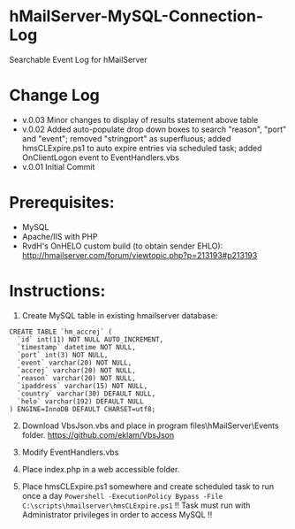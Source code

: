 # hMailServer-MySQL-Connection-Log

Searchable Event Log for hMailServer 


# Change Log

- v.0.03 Minor changes to display of results statement above table
- v.0.02 Added auto-populate drop down boxes to search "reason", "port" and "event"; removed "stringport" as superfluous; added hmsCLExpire.ps1 to auto expire entries via scheduled task; added OnClientLogon event to EventHandlers.vbs
- v.0.01 Initial Commit


# Prerequisites: 
* MySQL
* Apache/IIS with PHP
* RvdH's OnHELO custom build (to obtain sender EHLO): http://hmailserver.com/forum/viewtopic.php?p=213193#p213193


# Instructions:

1) Create MySQL table in existing hmailserver database:

```
CREATE TABLE `hm_accrej` (
  `id` int(11) NOT NULL AUTO_INCREMENT,
  `timestamp` datetime NOT NULL,
  `port` int(3) NOT NULL,
  `event` varchar(20) NOT NULL,
  `accrej` varchar(20) NOT NULL,
  `reason` varchar(20) NOT NULL,
  `ipaddress` varchar(15) NOT NULL,
  `country` varchar(30) DEFAULT NULL,
  `helo` varchar(192) DEFAULT NULL
) ENGINE=InnoDB DEFAULT CHARSET=utf8;
```

2) Download VbsJson.vbs and place in program files\hMailServer\Events folder.
https://github.com/eklam/VbsJson

3) Modify EventHandlers.vbs

4) Place index.php in a web accessible folder.

5) Place hmsCLExpire.ps1 somewhere and create scheduled task to run once a day
```Powershell -ExecutionPolicy Bypass -File C:\scripts\hmailserver\hmsCLExpire.ps1```
!! Task must run with Administrator privileges in order to access MySQL !!
